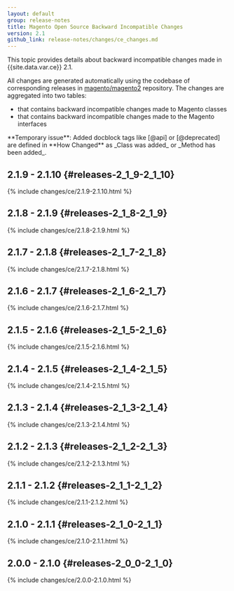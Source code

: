 ```yaml
---
layout: default
group: release-notes
title: Magento Open Source Backward Incompatible Changes
version: 2.1
github_link: release-notes/changes/ce_changes.md
---
```


This topic provides details about backward incompatible changes made in {{site.data.var.ce}} 2.1.

All changes are generated automatically using the codebase of corresponding releases in [magento/magento2] repository.
The changes are aggregated into two tables:

- that contains backward incompatible changes made to Magento classes
- that contains backward incompatible changes made to the Magento interfaces

<div class="bs-callout bs-callout-warning" markdown="1">
**Temporary issue**: Added docblock tags like [@api] or [@deprecated] are defined in **How Changed** as _Class was added_ or _Method has been added_.  
</div>

## 2.1.9 - 2.1.10    {#releases-2_1_9-2_1_10}

{% include changes/ce/2.1.9-2.1.10.html %}

## 2.1.8 - 2.1.9    {#releases-2_1_8-2_1_9}

{% include changes/ce/2.1.8-2.1.9.html %}

## 2.1.7 - 2.1.8    {#releases-2_1_7-2_1_8}

{% include changes/ce/2.1.7-2.1.8.html %}

## 2.1.6 - 2.1.7 {#releases-2_1_6-2_1_7}

{% include changes/ce/2.1.6-2.1.7.html %}

## 2.1.5 - 2.1.6 {#releases-2_1_5-2_1_6}

{% include changes/ce/2.1.5-2.1.6.html %}

## 2.1.4 - 2.1.5 {#releases-2_1_4-2_1_5}

{% include changes/ce/2.1.4-2.1.5.html %}

## 2.1.3 - 2.1.4 {#releases-2_1_3-2_1_4}

{% include changes/ce/2.1.3-2.1.4.html %}

## 2.1.2 - 2.1.3 {#releases-2_1_2-2_1_3}

{% include changes/ce/2.1.2-2.1.3.html %}

## 2.1.1 - 2.1.2 {#releases-2_1_1-2_1_2}

{% include changes/ce/2.1.1-2.1.2.html %}

## 2.1.0 - 2.1.1 {#releases-2_1_0-2_1_1}

{% include changes/ce/2.1.0-2.1.1.html %}

## 2.0.0 - 2.1.0 {#releases-2_0_0-2_1_0}

{% include changes/ce/2.0.0-2.1.0.html %}

<!-- LINK DEFINITIONS -->

[magento/magento2]: https://github.com/magento/magento2
[@api]: {{page.baseurl}}coding-standards/docblock-standard-general.html#api
[@deprecated]: {{page.baseurl}}coding-standards/docblock-standard-general.html#deprecated